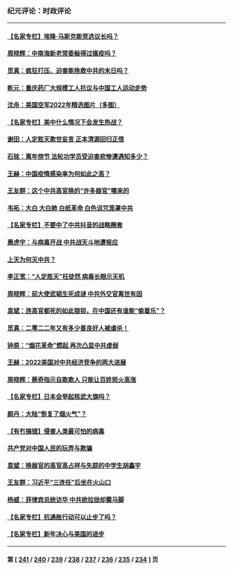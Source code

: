 ### 纪元评论：时政评论
---
#### [【名家专栏】埃隆‧马斯克能竞选议长吗？](../../pages/nsc1025/n13902320.md) 
#### [周晓辉：中南海新老常委躲得过瘟疫吗？](../../pages/nsc1025/n13902202.md) 
#### [觅真：疯狂打压、迫害能挽救中共的末日吗？](../../pages/nsc1025/n13902242.md) 
#### [乾元：重庆药厂大规模工人抗议与中国工人运动走势](../../pages/nsc1025/n13902054.md) 
#### [沈舟：美国空军2022年精选图片（多图）](../../pages/nsc1025/n13901780.md) 
#### [【名家专栏】美中什么情况下会发生热战？](../../pages/nsc1025/n13901680.md) 
#### [谢田：人定胜天欺世妄言 正本清源回归正信](../../pages/nsc1025/n13901284.md) 
#### [石铭：离年傍节 法轮功学员受迫害悲惨遭遇知多少？](../../pages/nsc1025/n13901265.md) 
#### [王赫：中国疫情感染率为何如此之高？](../../pages/nsc1025/n13901139.md) 
#### [王友群：这个中共高官换的“许多器官”哪来的](../../pages/nsc1025/n13901161.md) 
#### [韦拓：大白 大白肺 白纸革命 白色诅咒笼罩中共](../../pages/nsc1025/n13901066.md) 
#### [【名家专栏】不要中了中共抖音的战略圈套](../../pages/nsc1025/n13900900.md) 
#### [惠虎宇：与病毒开战 中共战天斗地遭报应](../../pages/nsc1025/n13901058.md) 
#### [上天为何灭中共？](../../pages/nsc1025/n13900961.md) 
#### [李正宽：“人定胜天”枉徒然 病毒长眼示天机](../../pages/nsc1025/n13900697.md) 
#### [周晓辉：前大使武韬生死成谜 中共外交官离世有因](../../pages/nsc1025/n13900792.md) 
#### [袁斌：连高官都死的如此狼狈，在中国还有谁能“偷着乐”？](../../pages/nsc1025/n13900654.md) 
#### [觅真：二零二二年又有多少善良好人被虐杀！](../../pages/nsc1025/n13900528.md) 
#### [钟原：“烟花革命”燃起 再次凸显中共虚弱](../../pages/nsc1025/n13900508.md) 
#### [王赫：2022美国对中共经济竞争的两大进展](../../pages/nsc1025/n13900201.md) 
#### [周晓辉：蔡奇指示自欺欺人 只能让百姓怒火高涨](../../pages/nsc1025/n13900199.md) 
#### [【名家专栏】日本会举起核武大旗吗？](../../pages/nsc1025/n13900051.md) 
#### [颜丹：大陆“恢复了烟火气”？](../../pages/nsc1025/n13900185.md) 
#### [【有冇搞错】侵害人类最可怕的病毒](../../pages/nsc1025/n13900180.md) 
#### [共产党对中国人民的玩弄与欺骗](../../pages/nsc1025/n13900167.md) 
#### [袁斌：换器官的高官高占祥与失踪的中学生胡鑫宇](../../pages/nsc1025/n13899940.md) 
#### [王友群：习近平“三连任”后坐在火山口](../../pages/nsc1025/n13899614.md) 
#### [杨威：菲律宾总统访华 中共欲拉拢却露马脚](../../pages/nsc1025/n13899645.md) 
#### [【名家专栏】抗通胀行动可以止步了吗？](../../pages/nsc1025/n13899314.md) 
#### [【名家专栏】新年决心与美国的进步](../../pages/nsc1025/n13899312.md) 

---
#### 第 [ [241](./241.md) / [240](./240.md) / [239](./239.md) / [238](./238.md) / [237](./237.md) / [236](./236.md) / [235](./235.md) / [234](./234.md) ] 页
